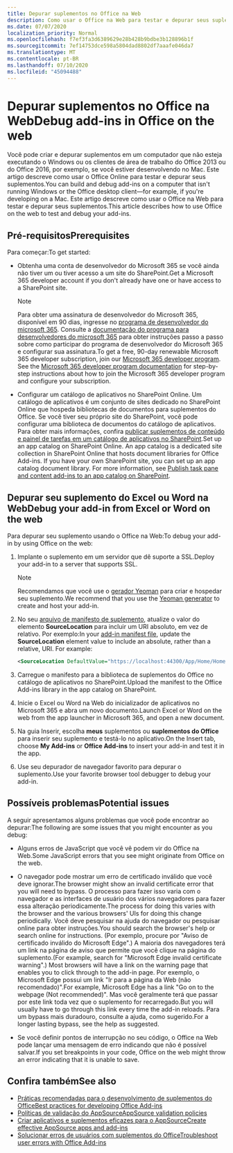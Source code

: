 ```yaml
---
title: Depurar suplementos no Office na Web
description: Como usar o Office na Web para testar e depurar seus suplementos.
ms.date: 07/07/2020
localization_priority: Normal
ms.openlocfilehash: f7ef3fa3d6389629e28b428b9bdbe3b128896b1f
ms.sourcegitcommit: 7ef14753dce598a5804dad8802df7aaafe046da7
ms.translationtype: MT
ms.contentlocale: pt-BR
ms.lasthandoff: 07/10/2020
ms.locfileid: "45094488"
---
```

# <a name="debug-add-ins-in-office-on-the-web"></a><span data-ttu-id="2c977-103">Depurar suplementos no Office na Web</span><span class="sxs-lookup"><span data-stu-id="2c977-103">Debug add-ins in Office on the web</span></span>

<span data-ttu-id="2c977-104">Você pode criar e depurar suplementos em um computador que não esteja executando o Windows ou os clientes de área de trabalho do Office 2013 ou do Office 2016, por exemplo, se você estiver desenvolvendo no Mac. Este artigo descreve como usar o Office Online para testar e depurar seus suplementos.</span><span class="sxs-lookup"><span data-stu-id="2c977-104">You can build and debug add-ins on a computer that isn't running Windows or the Office desktop client&mdash;for example, if you're developing on a Mac.</span></span> <span data-ttu-id="2c977-105">Este artigo descreve como usar o Office na Web para testar e depurar seus suplementos.</span><span class="sxs-lookup"><span data-stu-id="2c977-105">This article describes how to use Office on the web to test and debug your add-ins.</span></span> 

## <a name="prerequisites"></a><span data-ttu-id="2c977-106">Pré-requisitos</span><span class="sxs-lookup"><span data-stu-id="2c977-106">Prerequisites</span></span>

<span data-ttu-id="2c977-107">Para começar:</span><span class="sxs-lookup"><span data-stu-id="2c977-107">To get started:</span></span>

- <span data-ttu-id="2c977-108">Obtenha uma conta de desenvolvedor do Microsoft 365 se você ainda não tiver um ou tiver acesso a um site do SharePoint.</span><span class="sxs-lookup"><span data-stu-id="2c977-108">Get a Microsoft 365 developer account if you don't already have one or have access to a SharePoint site.</span></span>

  > [!NOTE]
  > <span data-ttu-id="2c977-p102">Para obter uma assinatura de desenvolvedor do Microsoft 365, disponível em 90 dias, ingresse no [programa de desenvolvedor do microsoft 365](https://developer.microsoft.com/office/dev-program). Consulte a [documentação do programa para desenvolvedores do microsoft 365](/office/developer-program/office-365-developer-program) para obter instruções passo a passo sobre como participar do programa de desenvolvedor do Microsoft 365 e configurar sua assinatura.</span><span class="sxs-lookup"><span data-stu-id="2c977-p102">To get a free, 90-day renewable Microsoft 365 developer subscription, join our [Microsoft 365 developer program](https://developer.microsoft.com/office/dev-program). See the [Microsoft 365 developer program documentation](/office/developer-program/office-365-developer-program) for step-by-step instructions about how to join the Microsoft 365 developer program and configure your subscription.</span></span>

- <span data-ttu-id="2c977-p103">Configurar um catálogo de aplicativos no SharePoint Online. Um catálogo de aplicativos é um conjunto de sites dedicado no SharePoint Online que hospeda bibliotecas de documentos para suplementos do Office. Se você tiver seu próprio site do SharePoint, você pode configurar uma biblioteca de documentos do catálogo de aplicativos. Para obter mais informações, confira [publicar suplementos de conteúdo e painel de tarefas em um catálogo de aplicativos no SharePoint](../publish/publish-task-pane-and-content-add-ins-to-an-add-in-catalog.md).</span><span class="sxs-lookup"><span data-stu-id="2c977-p103">Set up an app catalog on SharePoint Online. An app catalog is a dedicated site collection in SharePoint Online that hosts document libraries for Office Add-ins. If you have your own SharePoint site, you can set up an app catalog document library. For more information, see [Publish task pane and content add-ins to an app catalog on SharePoint](../publish/publish-task-pane-and-content-add-ins-to-an-add-in-catalog.md).</span></span>


## <a name="debug-your-add-in-from-excel-or-word-on-the-web"></a><span data-ttu-id="2c977-114">Depurar seu suplemento do Excel ou Word na Web</span><span class="sxs-lookup"><span data-stu-id="2c977-114">Debug your add-in from Excel or Word on the web</span></span>

<span data-ttu-id="2c977-115">Para depurar seu suplemento usando o Office na Web:</span><span class="sxs-lookup"><span data-stu-id="2c977-115">To debug your add-in by using Office on the web:</span></span>

1. <span data-ttu-id="2c977-116">Implante o suplemento em um servidor que dê suporte a SSL.</span><span class="sxs-lookup"><span data-stu-id="2c977-116">Deploy your add-in to a server that supports SSL.</span></span>

    > [!NOTE]
    > <span data-ttu-id="2c977-117">Recomendamos que você use o [gerador Yeoman](https://github.com/OfficeDev/generator-office) para criar e hospedar seu suplemento.</span><span class="sxs-lookup"><span data-stu-id="2c977-117">We recommend that you use the [Yeoman generator](https://github.com/OfficeDev/generator-office) to create and host your add-in.</span></span>

2. <span data-ttu-id="2c977-p104">No seu [arquivo de manifesto de suplemento](../develop/add-in-manifests.md), atualize o valor do elemento **SourceLocation** para incluir um URI absoluto, em vez de relativo. Por exemplo:</span><span class="sxs-lookup"><span data-stu-id="2c977-p104">In your [add-in manifest file](../develop/add-in-manifests.md), update the **SourceLocation** element value to include an absolute, rather than a relative, URI. For example:</span></span>

    ```xml
    <SourceLocation DefaultValue="https://localhost:44300/App/Home/Home.html" />
    ```

3. <span data-ttu-id="2c977-120">Carregue o manifesto para a biblioteca de suplementos do Office no catálogo de aplicativos no SharePoint.</span><span class="sxs-lookup"><span data-stu-id="2c977-120">Upload the manifest to the Office Add-ins library in the app catalog on SharePoint.</span></span>

4. <span data-ttu-id="2c977-121">Inicie o Excel ou Word na Web do inicializador de aplicativos no Microsoft 365 e abra um novo documento.</span><span class="sxs-lookup"><span data-stu-id="2c977-121">Launch Excel or Word on the web from the app launcher in Microsoft 365, and open a new document.</span></span>

5. <span data-ttu-id="2c977-122">Na guia Inserir, escolha **meus** suplementos ou **suplementos do Office** para inserir seu suplemento e testá-lo no aplicativo.</span><span class="sxs-lookup"><span data-stu-id="2c977-122">On the Insert tab, choose **My Add-ins** or **Office Add-ins** to insert your add-in and test it in the app.</span></span>

6. <span data-ttu-id="2c977-123">Use seu depurador de navegador favorito para depurar o suplemento.</span><span class="sxs-lookup"><span data-stu-id="2c977-123">Use your favorite browser tool debugger to debug your add-in.</span></span>

## <a name="potential-issues"></a><span data-ttu-id="2c977-124">Possíveis problemas</span><span class="sxs-lookup"><span data-stu-id="2c977-124">Potential issues</span></span>

<span data-ttu-id="2c977-125">A seguir apresentamos alguns problemas que você pode encontrar ao depurar:</span><span class="sxs-lookup"><span data-stu-id="2c977-125">The following are some issues that you might encounter as you debug:</span></span>

- <span data-ttu-id="2c977-126">Alguns erros de JavaScript que você vê podem vir do Office na Web.</span><span class="sxs-lookup"><span data-stu-id="2c977-126">Some JavaScript errors that you see might originate from Office on the web.</span></span>

- <span data-ttu-id="2c977-127">O navegador pode mostrar um erro de certificado inválido que você deve ignorar.</span><span class="sxs-lookup"><span data-stu-id="2c977-127">The browser might show an invalid certificate error that you will need to bypass.</span></span> <span data-ttu-id="2c977-128">O processo para fazer isso varia com o navegador e as interfaces de usuário dos vários navegadores para fazer essa alteração periodicamente.</span><span class="sxs-lookup"><span data-stu-id="2c977-128">The process for doing this varies with the browser and the various browsers' UIs for doing this change periodically.</span></span> <span data-ttu-id="2c977-129">Você deve pesquisar na ajuda do navegador ou pesquisar online para obter instruções.</span><span class="sxs-lookup"><span data-stu-id="2c977-129">You should search the browser's help or search online for instructions.</span></span> <span data-ttu-id="2c977-130">(Por exemplo, procure por "Aviso de certificado inválido do Microsoft Edge".) A maioria dos navegadores terá um link na página de aviso que permite que você clique na página do suplemento.</span><span class="sxs-lookup"><span data-stu-id="2c977-130">(For example, search for "Microsoft Edge invalid certificate warning".) Most browsers will have a link on the warning page that enables you to click through to the add-in page.</span></span> <span data-ttu-id="2c977-131">Por exemplo, o Microsoft Edge possui um link "Ir para a página da Web (não recomendado)".</span><span class="sxs-lookup"><span data-stu-id="2c977-131">For example, Microsoft Edge has a link "Go on to the webpage (Not recommended)".</span></span> <span data-ttu-id="2c977-132">Mas você geralmente terá que passar por este link toda vez que o suplemento for recarregado.</span><span class="sxs-lookup"><span data-stu-id="2c977-132">But you will usually have to go through this link every time the add-in reloads.</span></span> <span data-ttu-id="2c977-133">Para um bypass mais duradouro, consulte a ajuda, como sugerido.</span><span class="sxs-lookup"><span data-stu-id="2c977-133">For a longer lasting bypass, see the help as suggested.</span></span>

- <span data-ttu-id="2c977-134">Se você definir pontos de interrupção no seu código, o Office na Web pode lançar uma mensagem de erro indicando que não é possível salvar.</span><span class="sxs-lookup"><span data-stu-id="2c977-134">If you set breakpoints in your code, Office on the web might throw an error indicating that it is unable to save.</span></span>

## <a name="see-also"></a><span data-ttu-id="2c977-135">Confira também</span><span class="sxs-lookup"><span data-stu-id="2c977-135">See also</span></span>

- [<span data-ttu-id="2c977-136">Práticas recomendadas para o desenvolvimento de suplementos do Office</span><span class="sxs-lookup"><span data-stu-id="2c977-136">Best practices for developing Office Add-ins</span></span>](../concepts/add-in-development-best-practices.md)
- [<span data-ttu-id="2c977-137">Políticas de validação do AppSource</span><span class="sxs-lookup"><span data-stu-id="2c977-137">AppSource validation policies</span></span>](/legal/marketplace/certification-policies)  
- [<span data-ttu-id="2c977-138">Criar aplicativos e suplementos eficazes para o AppSource</span><span class="sxs-lookup"><span data-stu-id="2c977-138">Create effective AppSource apps and add-ins</span></span>](/office/dev/store/create-effective-office-store-listings)  
- [<span data-ttu-id="2c977-139">Solucionar erros de usuários com suplementos do Office</span><span class="sxs-lookup"><span data-stu-id="2c977-139">Troubleshoot user errors with Office Add-ins</span></span>](testing-and-troubleshooting.md)
